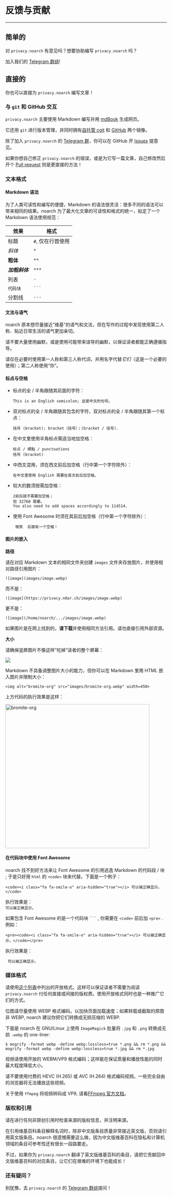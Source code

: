 # 反馈与贡献

---

## 简单的

对 `privacy.noarch` 有意见吗？想要协助编写 `privacy.noarch` 吗？

加入我们的 [<i class="fa fa-telegram" aria-hidden="true"></i> Telegram 群组](https://t.me/chat_privacy_noarch)!

## 直接的

你也可以直接为 `privacy.noarch` 编写文章！

### 与 `git` 和 GitHub 交互

`privacy.noarch` 主要使用 Markdown 编写并用 [mdBook](https://github.com/rust-lang/mdBook) 生成网页。

它还用 `git` 进行版本管理，并同时拥有[自托管 cgit](https://git.n0ar.ch/privacy) 和 [<i class="fa fa-github" aria-hidden="true"></i> GitHub](https://github.com/noarchwastaken/privacy) 两个镜像。

除了加入 `privacy.noarch` 的 [<i class="fa fa-telegram" aria-hidden="true"></i> Telegram 群](https://t.me/chat_privacy_noarch)，你可以在 GitHub 开 [Issues](https://github.com/noarchwastaken/privacy/issues) 提意见。

如果你想自己修正 `privacy.noarch` 的错误，或是为它写一篇文章，自己修改然后开个 [Pull request](https://github.com/noarchwastaken/privacy/pulls) 则是更直接的方法！

### 文本格式

#### Markdown 语法

为了人类可读性和编写的便捷，Markdown 的语法很灵活：很多不同的语法可以带来相同的结果。noarch 为了最大化文章的可读性和格式的统一，拟定了一个 Markdown 语法使用规范：

| 效果 | 格式 |
| -- | -- |
| 标题 | `#`, 仅在行首使用 |
| *斜体* | `*` |
| **粗体** | `**` |
| ***加粗斜体*** | `***` |
| 列表 | `-` |
| `代码块` | ` ``` ` |
| 分割线 | `---` |

#### 文法与语气

noarch 原本想尽量接近“维基”的语气和文法，但在写作的过程中发现使用第二人称、贴近日常生活的语气更加亲切。

请不要大量使用幽默，或是使用可能带来误导的幽默，以保证读者都能正确遵循指导。

请仅在必要时使用第一人称和第三人称代词，并用名字代替*它们*（这是一个必要的使用）；第二人称使用“你”。

#### 标点与空格

- 标点的全 / 半角跟随其前面的字符：
	```
	This is an English semicolon; 这是中文的句号。
	```
- 双对标点的全 / 半角跟随其包含的字符，双对标点的全 / 半角跟随其第一个标点：
	```
	括号 (bracket); bracket（括号）；(bracket / 括号).
	```
- 在中文里使用半角标点需适当地加空格：
	```
	标点 / 標點 / punctuations
	括号 (bracket)
	```
- 中西文混用，须在西文前后加空格（行中第一个字符除外）：
	```
	在中文里使用 English 需要在英文前后加空格。
	```
- 较大的数须按需加空格：
	```
	2前后就不需要加空格；
	但 32768 需要。
	You also need to add spaces accordingly to 114514.
	```
- 使用 Font Awesome 时须在其前后加空格（行中第一个字符除外）：
	<pre><code><i class="fa fa-smile-o" aria-hidden="true"></i> 微笑 <i class="fa fa-smile-o" aria-hidden="true"></i> 后面有一个空格！</code></pre>

#### 图片的嵌入

**路径**

请在对应 Markdown 文本的相同文件夹创建 `images` 文件夹存放图片，并使用相对路径引用图片：
```
![image](images/image.webp)
```

而不是：
```
![image](https://privacy.n0ar.ch/images/image.webp)
```

更不是：
```
![image](/home/noarch/.../images/image.webp)
```

如果图片是在网上找到的，**请下载**并使用相同方法引用。请勿直接引用外部资源。

**大小**

请确保竖屏图片不像这样“吃掉”读者的整个屏幕：

![](Browsers/Bromite/images/bromite-org.webp)

Markdown 不具备调整图片大小的能力，但你可以在 Markdown 里用 HTML 嵌入图片并限制大小：
```
<img alt="bromite-org" src="images/bromite-org.webp" width=450>
```

上方代码的执行效果是这样：

<img alt="bromite-org" src="Browsers/Bromite/images/bromite-org.webp" width=450>

#### 在代码块中使用 Font Awesome

noarch 找不到好方法来让 Font Awesome 的引用逃逸 Markdown 的代码段 / 块 ; 于是只好用 `html` 的 `<code>` 块来代替。下面是一个例子：

```
<code><i class="fa fa-smile-o" aria-hidden="true"></i> 可以被正确显示。</code>
```

执行效果是： <code><i class="fa fa-smile-o" aria-hidden="true"></i> 可以被正确显示。</code>

如果包含 Font Awesome 的是一个代码块 ` ``` ` , 你需要在 `<code>` 前后加 `<pre>` . 例如：

```
<pre><code><i class="fa fa-smile-o" aria-hidden="true"></i> 可以被正确显示。</code></pre>
```

执行效果是：

<pre><code><i class="fa fa-smile-o" aria-hidden="true"></i> 可以被正确显示。</code></pre>

### 媒体格式

请使用[这个列表](https://en.wikipedia.org/wiki/List_of_open_formats)中列出的开放格式。这样可以保证读者不需要为阅读 `privacy.noarch` 付任何直接或间接的版权费。使用开放格式同时也是一种推广它们的方式。

位图请尽量使用 WEBP 格式编码，以加快页面加载速度；如果转载或截取的原图非 WEBP, noarch 建议你把它们转换成无损压缩的 WEBP.

下面是 noarch 在 GNU/Linux 上使用 `ImageMagick` 批量将 `.jpg` 和 `.png` 转换成无损 `.webp` 的 one-liner:

```
$ mogrify -format webp -define webp:lossless=true *.png && rm *.png && mogrify -format webp -define webp:lossless=true *.jpg && rm *.jpg
```

视频请使用开放的 WEBM/VP9 格式编码；这样能在保证质量和播放性能的同时最大程度降低大小。

请不要使用付费的 HEVC (H.265) 或 AVC (H.264) 格式编码视频。一些完全自由的浏览器将无法播放这些视频。

关于使用 `ffmpeg` 将视频转码成 VP9, 请看[FFmpeg 官方文档](https://trac.ffmpeg.org/wiki/Encode/VP9)。

### 版权和引用

请在进行任何非原创引用时检查来源的版权信息，并注明来源。

在引用维基百科条目解释名词时，除非中文版条目质量非常接近英文版，否则请引用英文版条目。noarch 很遗憾需要这么做，因为中文版维基百科在隐私和计算机领域的条目可参考性还有很长一段路要走。

不过，如果你为 `privacy.noarch` 翻译了英文版维基百科的条目，请把它贡献回中文版维基百科的对应条目，让它们在艰难的环境下也能成长！

### 还有疑问？

别犹豫，去 `privacy.noarch` 的 [Telegram 群组](https://t.me/chat_privacy_noarch)提问！

